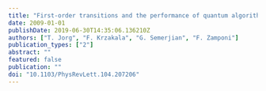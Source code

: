 ```yaml
---
title: "First-order transitions and the performance of quantum algorithms in random optimization problems"
date: 2009-01-01
publishDate: 2019-06-30T14:35:06.136210Z
authors: ["T. Jorg", "F. Krzakala", "G. Semerjian", "F. Zamponi"]
publication_types: ["2"]
abstract: ""
featured: false
publication: ""
doi: "10.1103/PhysRevLett.104.207206"
---
```


